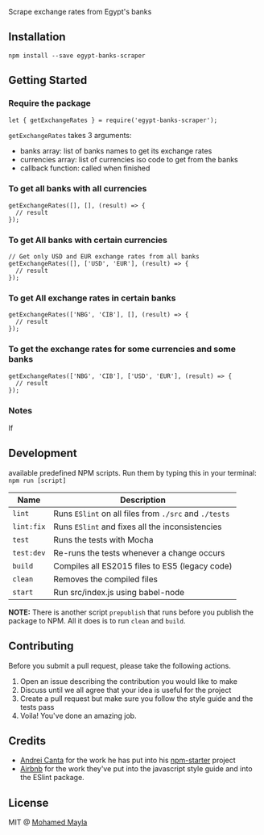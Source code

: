 Scrape exchange rates from Egypt's banks

## Installation
```
npm install --save egypt-banks-scraper
```

## Getting Started

### Require the package
```
let { getExchangeRates } = require('egypt-banks-scraper');
```

`getExchangeRates` takes 3 arguments:
  - banks array: list of banks names to get its exchange rates
  - currencies array: list of currencies iso code to get from the banks
  - callback function: called when finished

### To get all banks with all currencies
```
getExchangeRates([], [], (result) => {
  // result
});
```

### To get All banks with certain currencies
```
// Get only USD and EUR exchange rates from all banks
getExchangeRates([], ['USD', 'EUR'], (result) => {
  // result
});
```

### To get All exchange rates in certain banks
```
getExchangeRates(['NBG', 'CIB'], [], (result) => {
  // result
});
```

### To get the exchange rates for some currencies and some banks
```
getExchangeRates(['NBG', 'CIB'], ['USD', 'EUR'], (result) => {
  // result
});
```

### Notes
If

## Development

available predefined NPM scripts.
Run them by typing this in your terminal: `npm run [script]`

| Name       | Description                                           |
| ---------- | ----------------------------------------------------- |
| `lint`     | Runs `ESlint` on all files from `./src` and `./tests` |
| `lint:fix` | Runs `ESlint` and fixes all the inconsistencies       |
| `test`     | Runs the tests with Mocha                             |
| `test:dev` | Re-runs the tests whenever a change occurs            |
| `build`    | Compiles all ES2015 files to ES5 (legacy code)        |
| `clean`    | Removes the compiled files                            |
| `start`    | Run src/index.js using babel-node

**NOTE:** There is another script `prepublish` that runs before you publish the package to NPM. All it does is to run `clean` and `build`.

## Contributing

Before you submit a pull request, please take the following actions.

1. Open an issue describing the contribution you would like to make
2. Discuss until we all agree that your idea is useful for the project
3. Create a pull request but make sure you follow the style guide and the tests pass
4. Voila! You've done an amazing job.

## Credits

- [Andrei Canta](https://twitter.com/deiucanta) for the work he has put into his [npm-starter](https://github.com/deiucanta/npm-starter) project
- [Airbnb](http://airbnb.com) for the work they've put into the javascript style guide and into the ESlint package.

## License

MIT @ [Mohamed Mayla](https://twitter.com/mohamedmayla)
